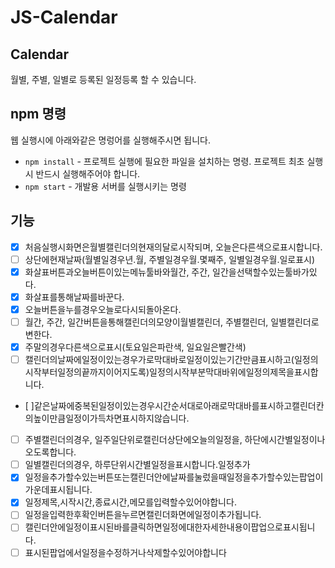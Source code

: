 # JS-Calendar

## Calendar

월별, 주별, 일별로 등록된 일정등록 할 수 있습니다.

## npm 명령

웹 실행시에 아래와같은 명렁어를 실행해주시면 됩니다.

- `npm install` - 프로젝트 실행에 필요한 파일을 설치하는 명령. 프로젝트 최초 실행 시 반드시 실행해주어야 합니다.
- `npm start` - 개발용 서버를 실행시키는 명령

## 기능

- [x] 처음실행시화면은월별캘린더의현재의달로시작되며, 오늘은다른색으로표시합니다.
- [ ] 상단에현재날짜(월별일경우년.월, 주별일경우월.몇째주, 일별일경우월.일로표시)
- [x] 화살표버튼과오늘버튼이있는메뉴툴바와월간, 주간, 일간을선택할수있는툴바가있다.
- [x] 화살표를통해날짜를바꾼다.
- [x] 오늘버튼을누를경우오늘로다시되돌아온다.
- [ ] 월간, 주간, 일간버튼을통해캘린더의모양이월별캘린더, 주별캘린더, 일별캘린더로변한다.
- [x] 주말의경우다른색으로표시(토요일은파란색, 일요일은빨간색)
- [ ] 캘린더의날짜에일정이있는경우가로막대바로일정이있는기간만큼표시하고(일정의시작부터일정의끝까지이어지도록)일정의시작부분막대바위에일정의제목을표시합니다.
- [ ]같은날짜에중복된일정이있는경우시간순서대로아래로막대바를표시하고캘린더칸의높이만큼일정이가득차면표시하지않습니다.
- [ ] 주별캘린더의경우, 일주일단위로캘린더상단에오늘의일정을, 하단에시간별일정이나오도록합니다.
- [ ] 일별캘린더의경우, 하루단위시간별일정을표시합니다.일정추가
- [x] 일정을추가할수있는버튼또는캘린더안에날짜를눌렀을때일정을추가할수있는팝업이가운데표시됩니다.
- [x] 일정제목,시작시간,종료시간,메모를입력할수있어야합니다.
- [ ] 일정을입력한후확인버튼을누르면캘린더화면에일정이추가됩니다.
- [ ] 캘린더안에일정이표시된바를클릭하면일정에대한자세한내용이팝업으로표시됩니다.
- [ ] 표시된팝업에서일정을수정하거나삭제할수있어야합니다
